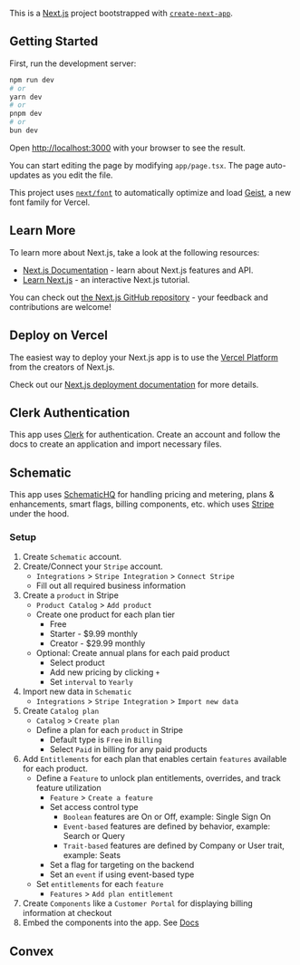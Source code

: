 This is a [Next.js](https://nextjs.org) project bootstrapped with [`create-next-app`](https://nextjs.org/docs/app/api-reference/cli/create-next-app).

## Getting Started

First, run the development server:

```bash
npm run dev
# or
yarn dev
# or
pnpm dev
# or
bun dev
```

Open [http://localhost:3000](http://localhost:3000) with your browser to see the result.

You can start editing the page by modifying `app/page.tsx`. The page auto-updates as you edit the file.

This project uses [`next/font`](https://nextjs.org/docs/app/building-your-application/optimizing/fonts) to automatically optimize and load [Geist](https://vercel.com/font), a new font family for Vercel.

## Learn More

To learn more about Next.js, take a look at the following resources:

- [Next.js Documentation](https://nextjs.org/docs) - learn about Next.js features and API.
- [Learn Next.js](https://nextjs.org/learn) - an interactive Next.js tutorial.

You can check out [the Next.js GitHub repository](https://github.com/vercel/next.js) - your feedback and contributions are welcome!

## Deploy on Vercel

The easiest way to deploy your Next.js app is to use the [Vercel Platform](https://vercel.com/new?utm_medium=default-template&filter=next.js&utm_source=create-next-app&utm_campaign=create-next-app-readme) from the creators of Next.js.

Check out our [Next.js deployment documentation](https://nextjs.org/docs/app/building-your-application/deploying) for more details.

## Clerk Authentication

This app uses [Clerk](https://clerk.com) for authentication. Create an account and follow the docs to create an application and import necessary files.

## Schematic

This app uses [SchematicHQ](https://schematichq.com) for handling pricing and metering, plans & enhancements, smart flags, billing components, etc. which uses [Stripe](https://stripe.com) under the hood.

### Setup

1. Create `Schematic` account.
2. Create/Connect your `Stripe` account.
    * `Integrations` > `Stripe Integration` > `Connect Stripe`
    * Fill out all required business information
3. Create a `product` in Stripe
    * `Product Catalog` > `Add product`
    * Create one product for each plan tier
        * Free
        * Starter - $9.99 monthly
        * Creator - $29.99 monthly
    * Optional: Create annual plans for each paid product
        * Select product
        * Add new pricing by clicking `+`
        * Set `interval` to `Yearly`
4. Import new data in `Schematic`
    * `Integrations` > `Stripe Integration` > `Import new data`
5. Create `Catalog plan`
    * `Catalog` > `Create plan`
    * Define a plan for each `product` in Stripe
        * Default type is `Free` in `Billing`
        * Select `Paid` in billing for any paid products
6. Add `Entitlements` for each plan that enables certain `features` available for each product.
    * Define a `Feature` to unlock plan entitlements, overrides, and track feature utilization
        * `Feature` > `Create a feature`
        * Set access control type
            * `Boolean` features are On or Off, example: Single Sign On
            * `Event-based` features are defined by behavior, example: Search or Query
            * `Trait-based` features are defined by Company or User trait, example: Seats
        * Set a flag for targeting on the backend
        * Set an `event` if using event-based type
    * Set `entitlements` for each `feature`
        * `Features` > `Add plan entitlement`
7. Create `Components` like a `Customer Portal` for displaying billing information at checkout
8. Embed the components into the app. See [Docs](https://docs.schematichq.com/components/set-up)
## Convex 